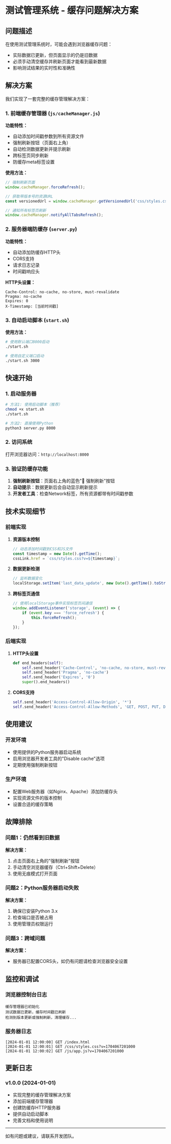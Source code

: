 # 测试管理系统 - 缓存问题解决方案

## 问题描述

在使用测试管理系统时，可能会遇到浏览器缓存问题：
- 实际数据已更新，但页面显示的仍是旧数据
- 必须手动清空缓存并刷新页面才能看到最新数据
- 影响测试结果的实时性和准确性

## 解决方案

我们实现了一套完整的缓存管理解决方案：

### 1. 前端缓存管理器 (`js/cacheManager.js`)

**功能特性：**
- 自动添加时间戳参数到所有资源文件
- 强制刷新按钮（页面右上角）
- 自动检测数据更新并提示刷新
- 跨标签页同步刷新
- 防缓存meta标签设置

**使用方法：**
```javascript
// 强制刷新页面
window.cacheManager.forceRefresh();

// 获取带版本号的资源URL
const versionedUrl = window.cacheManager.getVersionedUrl('css/styles.css');

// 通知所有标签页刷新
window.cacheManager.notifyAllTabsRefresh();
```

### 2. 服务器端防缓存 (`server.py`)

**功能特性：**
- 自动添加防缓存HTTP头
- CORS支持
- 请求日志记录
- 时间戳响应头

**HTTP头设置：**
```
Cache-Control: no-cache, no-store, must-revalidate
Pragma: no-cache
Expires: 0
X-Timestamp: [当前时间戳]
```

### 3. 自动启动脚本 (`start.sh`)

**使用方法：**
```bash
# 使用默认端口8000启动
./start.sh

# 使用自定义端口启动
./start.sh 3000
```

## 快速开始

### 1. 启动服务器

```bash
# 方法1: 使用启动脚本（推荐）
chmod +x start.sh
./start.sh

# 方法2: 直接使用Python
python3 server.py 8000
```

### 2. 访问系统

打开浏览器访问：`http://localhost:8000`

### 3. 验证防缓存功能

1. **强制刷新按钮**：页面右上角的蓝色"🔄 强制刷新"按钮
2. **自动提示**：数据更新后会自动显示刷新提示
3. **开发者工具**：检查Network标签，所有资源都带有时间戳参数

## 技术实现细节

### 前端实现

1. **资源版本控制**
   ```javascript
   // 动态添加时间戳到CSS和JS文件
   const timestamp = new Date().getTime();
   cssLink.href = `css/styles.css?v=${timestamp}`;
   ```

2. **数据更新检测**
   ```javascript
   // 监听数据变化
   localStorage.setItem('last_data_update', new Date().getTime().toString());
   ```

3. **跨标签页通信**
   ```javascript
   // 使用localStorage事件实现标签页间通信
   window.addEventListener('storage', (event) => {
       if (event.key === 'force_refresh') {
           this.forceRefresh();
       }
   });
   ```

### 后端实现

1. **HTTP头设置**
   ```python
   def end_headers(self):
       self.send_header('Cache-Control', 'no-cache, no-store, must-revalidate')
       self.send_header('Pragma', 'no-cache')
       self.send_header('Expires', '0')
       super().end_headers()
   ```

2. **CORS支持**
   ```python
   self.send_header('Access-Control-Allow-Origin', '*')
   self.send_header('Access-Control-Allow-Methods', 'GET, POST, PUT, DELETE, OPTIONS')
   ```

## 使用建议

### 开发环境
- 使用提供的Python服务器启动系统
- 启用浏览器开发者工具的"Disable cache"选项
- 定期使用强制刷新按钮

### 生产环境
- 配置Web服务器（如Nginx、Apache）添加防缓存头
- 实现资源文件的版本控制
- 设置合适的缓存策略

## 故障排除

### 问题1：仍然看到旧数据
**解决方案：**
1. 点击页面右上角的"强制刷新"按钮
2. 手动清空浏览器缓存（Ctrl+Shift+Delete）
3. 使用无痕模式打开页面

### 问题2：Python服务器启动失败
**解决方案：**
1. 确保已安装Python 3.x
2. 检查端口是否被占用
3. 使用管理员权限运行

### 问题3：跨域问题
**解决方案：**
- 服务器已配置CORS头，如仍有问题请检查浏览器安全设置

## 监控和调试

### 浏览器控制台日志
```
缓存管理器已初始化
测试数据已更新，缓存时间戳已刷新
检测到版本更新或强制刷新，清理缓存...
```

### 服务器日志
```
[2024-01-01 12:00:00] GET /index.html
[2024-01-01 12:00:01] GET /css/styles.css?v=1704067201000
[2024-01-01 12:00:02] GET /js/app.js?v=1704067201000
```

## 更新日志

### v1.0.0 (2024-01-01)
- 实现完整的缓存管理解决方案
- 添加前端缓存管理器
- 创建防缓存HTTP服务器
- 提供自动启动脚本
- 完善文档和使用说明

---

如有问题或建议，请联系开发团队。